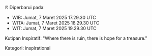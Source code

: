 ⏰ Diperbarui pada:
- WIB: Jumat, 7 Maret 2025 17.29.30 UTC
- WITA: Jumat, 7 Maret 2025 18.29.30 UTC
- WIT: Jumat, 7 Maret 2025 19.29.30 UTC

Kutipan Inspiratif:
"Where there is ruin, there is hope for a treasure."


Kategori: inspirational


